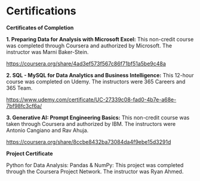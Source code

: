 # Certifications

**Certificates of Completion**

**1. Preparing Data for Analysis with Microsoft Excel:** This non-credit course was completed through Coursera and authorized by Microsoft. The instructor was Marni Baker-Stein.

https://coursera.org/share/4ad3ef573f567c86f71bf51a5be9c48a

**2. SQL - MySQL for Data Analytics and Business Intelligence:** This 12-hour course was completed on Udemy. The instructors were 365 Careers and 365 Team.

https://www.udemy.com/certificate/UC-27339c08-fad0-4b7e-a68e-7bf98fc3cf6a/

**3. Generative AI: Prompt Engineering Basics:** This non-credit course was taken through Coursera and authorized by IBM. The instructors were Antonio Cangiano and Rav Ahuja.

https://coursera.org/share/8ccbe8432ba73084da4f9ebe15d3291d


**Project Certificate**

Python for Data Analysis: Pandas & NumPy: This project was completed through the Coursera Project Network. The instructor was Ryan Ahmed.
